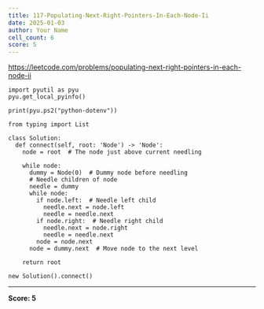 ```yaml
---
title: 117-Populating-Next-Right-Pointers-In-Each-Node-Ii
date: 2025-01-03
author: Your Name
cell_count: 6
score: 5
---
```


https://leetcode.com/problems/populating-next-right-pointers-in-each-node-ii


```
import pyutil as pyu
pyu.get_local_pyinfo()
```


```
print(pyu.ps2("python-dotenv"))
```


```
from typing import List
```


```
class Solution:
  def connect(self, root: 'Node') -> 'Node':
    node = root  # The node just above current needling

    while node:
      dummy = Node(0)  # Dummy node before needling
      # Needle children of node
      needle = dummy
      while node:
        if node.left:  # Needle left child
          needle.next = node.left
          needle = needle.next
        if node.right:  # Needle right child
          needle.next = node.right
          needle = needle.next
        node = node.next
      node = dummy.next  # Move node to the next level

    return root
```


```
new Solution().connect()
```


---
**Score: 5**